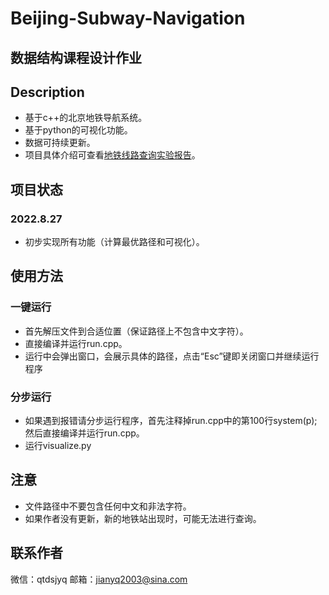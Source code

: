 # Beijing-Subway-Navigation
## 数据结构课程设计作业
## Description

- 基于c++的北京地铁导航系统。
- 基于python的可视化功能。
- 数据可持续更新。
- 项目具体介绍可查看[地铁线路查询实验报告](https://bzrqpovv5q.feishu.cn/docx/doxcn4zlcNUTRwxFG8r7Kr2uZ9b)。

## 项目状态

### 2022.8.27

- 初步实现所有功能（计算最优路径和可视化）。

## 使用方法

### 一键运行

- 首先解压文件到合适位置（保证路径上不包含中文字符）。
- 直接编译并运行run.cpp。
- 运行中会弹出窗口，会展示具体的路径，点击“Esc”键即关闭窗口并继续运行程序

### 分步运行

- 如果遇到报错请分步运行程序，首先注释掉run.cpp中的第100行system(p);然后直接编译并运行run.cpp。
- 运行visualize.py

## 注意

- 文件路径中不要包含任何中文和非法字符。
- 如果作者没有更新，新的地铁站出现时，可能无法进行查询。

## 联系作者

微信：qtdsjyq
邮箱：jianyq2003@sina.com
